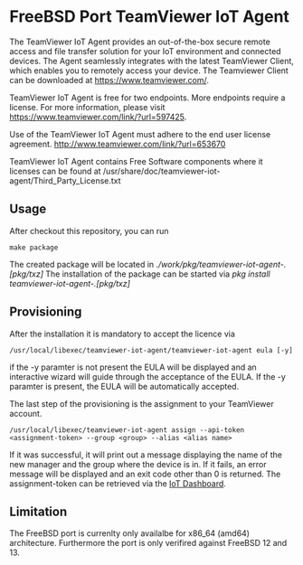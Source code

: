 # FreeBSD Port TeamViewer IoT Agent
The TeamViewer IoT Agent provides an out-of-the-box secure remote access and file transfer solution for your IoT environment and connected devices.
The Agent seamlessly integrates with the latest TeamViewer Client, which enables you to remotely access your device.
The Teamviewer Client can be downloaded at https://www.teamviewer.com/.

TeamViewer IoT Agent is free for two endpoints.
More endpoints require a license. For more information, please visit https://www.teamviewer.com/link/?url=597425.

Use of the TeamViewer IoT Agent must adhere to the end user license agreement. http://www.teamviewer.com/link/?url=653670

TeamViewer IoT Agent contains Free Software components where it licenses can be found at /usr/share/doc/teamviewer-iot-agent/Third_Party_License.txt

## Usage
After checkout this repository, you can run
```
make package
```
The created package will be located in *./work/pkg/teamviewer-iot-agent-<version>.[pkg/txz]*
The installation of the package can be started via *pkg install teamviewer-iot-agent-<version>.[pkg/txz]*

## Provisioning
After the installation it is mandatory to accept the licence via
```
/usr/local/libexec/teamviewer-iot-agent/teamviewer-iot-agent eula [-y]
```
if the -y paramter is not present the EULA will be displayed and an interactive wizard will guide through the acceptance of the EULA.
If the -y paramter is present, the EULA will be automatically accepted.

The last step of the provisioning is the assignment to your TeamViewer account.
```
/usr/local/libexec/teamviewer-iot-agent assign --api-token <assignment-token> --group <group> --alias <alias name>
```
If it was successful, it will print out a message displaying the name of the new manager and the group where the device is in.
If it fails, an error message will be displayed and an exit code other than 0 is returned.
The assignment-token can be retrieved via the [IoT Dashboard](https://www.teamviewer.com/link/?url=858956).


## Limitation
The FreeBSD port is currenlty only availalbe for x86_64 (amd64) architecture.
Furthermore the port is only verifired against FreeBSD 12 and 13.
